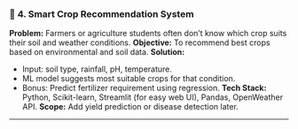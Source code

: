 ### 🌱 **4. Smart Crop Recommendation System**

**Problem:** Farmers or agriculture students often don’t know which crop suits their soil and weather conditions.
**Objective:** To recommend best crops based on environmental and soil data.
**Solution:**

* Input: soil type, rainfall, pH, temperature.
* ML model suggests most suitable crops for that condition.
* Bonus: Predict fertilizer requirement using regression.
  **Tech Stack:**
  Python, Scikit-learn, Streamlit (for easy web UI), Pandas, OpenWeather API.
  **Scope:** Add yield prediction or disease detection later.

---


